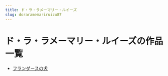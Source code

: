 ```yaml
---
title: ド・ラ・ラメーマリー・ルイーズ
slug: doraramemariruizu87
---
```


# ド・ラ・ラメーマリー・ルイーズの作品一覧

- [フランダースの犬](hurandasunoquanb1)
